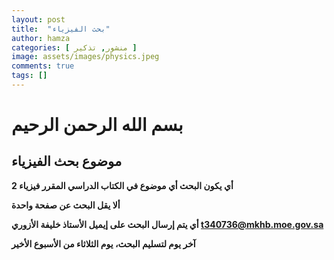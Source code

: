 ```yaml
---
layout: post
title:  "بحث الفيزياء"
author: hamza
categories: [ منشور, تذكير ]
image: assets/images/physics.jpeg
comments: true
tags: []
---
```


# بسم الله الرحمن الرحيم

## موضوع بحث الفيزياء

**أي يكون البحث أي موضوع في الكتاب الدراسي المقرر فيزياء 2**

**ألا يقل البحث عن صفحة واحدة**

**أي يتم إرسال البحث على إيميل الأستاذ خليفة الأزوري t340736@mkhb.moe.gov.sa**

**آخر يوم لتسليم البحث، يوم الثلاثاء من الأسبوع الأخير**
